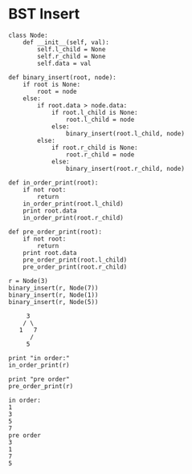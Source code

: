 # BST Insert

    class Node:
        def __init__(self, val):
            self.l_child = None
            self.r_child = None
            self.data = val

    def binary_insert(root, node):
        if root is None:
            root = node
        else:
            if root.data > node.data:
                if root.l_child is None:
                    root.l_child = node
                else:
                    binary_insert(root.l_child, node)
            else:
                if root.r_child is None:
                    root.r_child = node
                else:
                    binary_insert(root.r_child, node)

    def in_order_print(root):
        if not root:
            return
        in_order_print(root.l_child)
        print root.data
        in_order_print(root.r_child)

    def pre_order_print(root):
        if not root:
            return
        print root.data
        pre_order_print(root.l_child)
        pre_order_print(root.r_child)

    r = Node(3)
    binary_insert(r, Node(7))
    binary_insert(r, Node(1))
    binary_insert(r, Node(5))

         3
        / \
       1   7
          /
         5

    print "in order:"
    in_order_print(r)

    print "pre order"
    pre_order_print(r)

    in order:
    1
    3
    5
    7
    pre order
    3
    1
    7
    5

